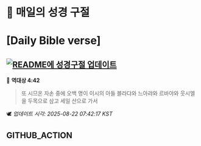 # 🙏 매일의 성경 구절
# [Daily Bible verse]
## [![README에 성경구절 업데이트](https://github.com/DONGSUKA/first_test/actions/workflows/update-readme-bible.yml/badge.svg)](https://github.com/DONGSUKA/first_test/actions/workflows/update-readme-bible.yml)
<!-- START_BIBLE_VERSE -->
📖 **역대상 4:42**
> 또 시므온 자손 중에 오백 명이 이시의 아들 블라댜와 느아랴와 르바야와 웃시엘을 두목으로 삼고 세일 산으로 가서

🕊️ _업데이트 시각: 2025-08-22 07:42:17 KST_
  <!-- END_BIBLE_VERSE -->
## GITHUB_ACTION

